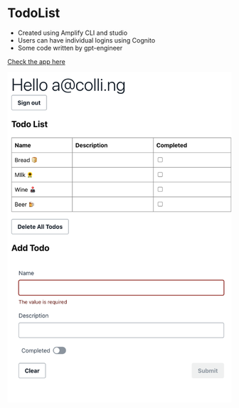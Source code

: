 # TodoList 

* Created using Amplify CLI and studio
* Users can have individual logins using Cognito
* Some code written by gpt-engineer

[Check the app here](https://main.d2qk7xjdqd5fuo.amplifyapp.com/)

![TodoList](assets/screenshot.png)
